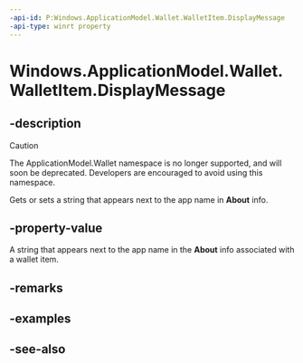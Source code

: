 ```yaml
---
-api-id: P:Windows.ApplicationModel.Wallet.WalletItem.DisplayMessage
-api-type: winrt property
---
```


<!-- Property syntax
public string DisplayMessage { get;  set; }
-->

# Windows.ApplicationModel.Wallet.WalletItem.DisplayMessage

## -description
> [!CAUTION]
> The ApplicationModel.Wallet namespace is no longer supported, and will soon be deprecated. Developers are encouraged to avoid using this namespace.

Gets or sets a string that appears next to the app name in **About** info.

## -property-value
A string that appears next to the app name in the **About** info associated with a wallet item.

## -remarks

## -examples

## -see-also
